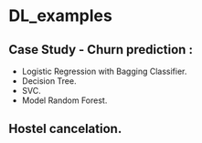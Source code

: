 # DL_examples

## Case Study - Churn prediction : 
- Logistic Regression with Bagging Classifier. 
- Decision Tree. 
- SVC. 
- Model Random Forest. 

## Hostel cancelation. 

